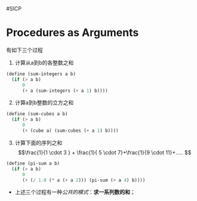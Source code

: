 #SICP 
# Procedures as Arguments
有如下三个过程
1. 计算从a到b的各整数之和
```scheme
(define (sum-integers a b)
  (if (> a b)
      0
      (+ a (sum-integers (+ a 1) b))))
```

2. 计算a到b整数的立方之和
```scheme
(define (sum-cubes a b)
  (if (> a b)
      0
      (+ (cube a) (sum-cubes (+ a 1) b))))
```

3. 计算下面的序列之和
$$\frac{1}{1 \cdot 3 } + \frac{1}{ 5 \cdot 7}+\frac{1}{9 \cdot 11}+..... $$
```scheme
(define (pi-sum a b)
  (if (> a b)
      0
      (+ (/ 1.0 (* a (+ a 2))) (pi-sum (+ a 4) b))))
```

- 上述三个过程有一种*公共的模式*：**求一系列数的和**；